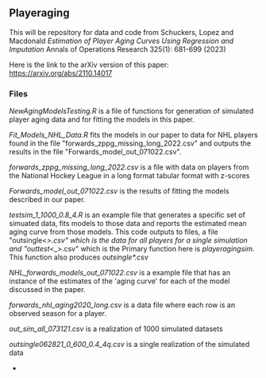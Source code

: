 ## Playeraging
This will be repository for data and code from Schuckers, Lopez and Macdonald 
_Estimation of Player Aging Curves Using Regression and Imputation_
Annals of Operations Research 325(1): 681-699 (2023)

Here is the link to the arXiv version of this paper: https://arxiv.org/abs/2110.14017

### Files

*NewAgingModelsTesting.R* is a file of functions for generation of simulated player aging data and for fitting the models in this paper.

*Fit_Models_NHL_Data.R* fits the models in our paper to data for NHL players found in the file "forwards_zppg_missing_long_2022.csv" and outputs the results in 
the file "Forwards_model_out_071022.csv".

*forwards_zppg_missing_long_2022.csv* is a file with data on players from the National Hockey League in a long format tabular format with z-scores

*Forwards_model_out_071022.csv* is the results of fitting the models described in our paper.

*testsim_1_1000_0.8_4.R* is an example file that generates a specific set of simuated data, fits models to those data and reports the estimated mean aging curve from those models.  This code outputs to files, a file "outsingle<_>.csv" which is the data for all players for a single simulation and "outtest_<_>.csv" which is the 
Primary function here is _playeragingsim_.  This function also produces _outsingle*.csv_

*NHL_forwards_models_out_071022.csv* is a example file that has an instance of the estimates of the 'aging curve' for each of the model discussed in the paper. 

*forwards_nhl_aging2020_long.csv* is a data file where each row is an observed season for a player.

*out_sim_all_073121.csv* is a realization of 1000 simulated datasets 

*outsingle062821_0_600_0.4_4q.csv* is a single realization of the simulated data 







*
